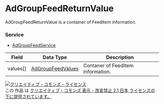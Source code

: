 # AdGroupFeedReturnValue
AdGroupFeedReturnValue is a container of FeedItem information.
### Service
+ [AdGroupFeedService](../services/AdGroupFeedService.md)

| Field | Data Type | Description | 
|---|---|---|
| values[]| <a href="../data/AdGroupFeedValues.md">AdGroupFeedValues</a>| Contaner of FeedItem information. |
<a rel="license" href="http://creativecommons.org/licenses/by-nd/2.1/jp/"><img alt="クリエイティブ・コモンズ・ライセンス" style="border-width:0" src="https://i.creativecommons.org/l/by-nd/2.1/jp/88x31.png" /></a><br />この 作品 は <a rel="license" href="http://creativecommons.org/licenses/by-nd/2.1/jp/">クリエイティブ・コモンズ 表示 - 改変禁止 2.1 日本 ライセンスの下に提供されています。</a>
